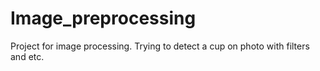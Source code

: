 # Image_preprocessing

Project for image processing. Trying to detect a cup on photo with filters and etc.
